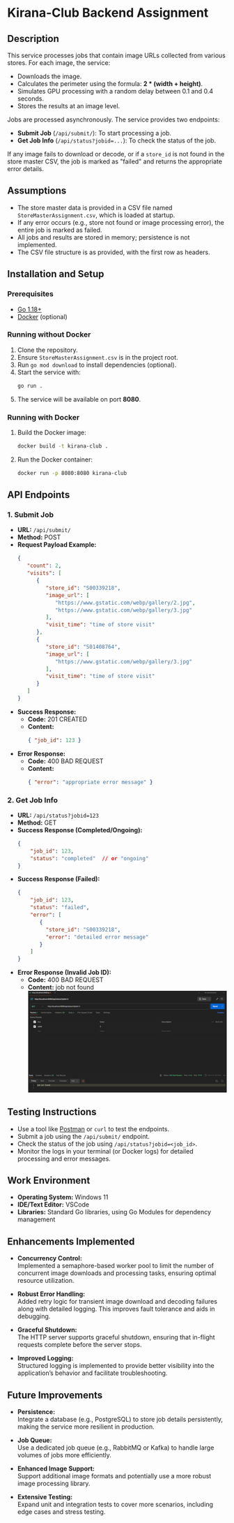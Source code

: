 # Kirana-Club Backend Assignment

## Description
This service processes jobs that contain image URLs collected from various stores. For each image, the service:
- Downloads the image.
- Calculates the perimeter using the formula: **2 * (width + height)**.
- Simulates GPU processing with a random delay between 0.1 and 0.4 seconds.
- Stores the results at an image level.

Jobs are processed asynchronously. The service provides two endpoints:
- **Submit Job** (`/api/submit/`): To start processing a job.
- **Get Job Info** (`/api/status?jobid=...`): To check the status of the job.

If any image fails to download or decode, or if a `store_id` is not found in the store master CSV, the job is marked as "failed" and returns the appropriate error details.

## Assumptions
- The store master data is provided in a CSV file named `StoreMasterAssignment.csv`, which is loaded at startup.
- If any error occurs (e.g., store not found or image processing error), the entire job is marked as failed.
- All jobs and results are stored in memory; persistence is not implemented.
- The CSV file structure is as provided, with the first row as headers.

## Installation and Setup

### Prerequisites
- [Go 1.18+](https://golang.org/doc/install)
- [Docker](https://www.docker.com/) (optional)

### Running without Docker
1. Clone the repository.
2. Ensure `StoreMasterAssignment.csv` is in the project root.
3. Run `go mod download` to install dependencies (optional).
4. Start the service with:
   ```bash
   go run .
   ```
5. The service will be available on port **8080**.

### Running with Docker
1. Build the Docker image:
   ```bash
   docker build -t kirana-club .
   ```
2. Run the Docker container:
   ```bash
   docker run -p 8080:8080 kirana-club
   ```

## API Endpoints

### 1. Submit Job
- **URL:** `/api/submit/`
- **Method:** POST
- **Request Payload Example:**
  ```json
  {
     "count": 2,
     "visits": [
        {
           "store_id": "S00339218",
           "image_url": [
              "https://www.gstatic.com/webp/gallery/2.jpg",
              "https://www.gstatic.com/webp/gallery/3.jpg"
           ],
           "visit_time": "time of store visit"
        },
        {
           "store_id": "S01408764",
           "image_url": [
              "https://www.gstatic.com/webp/gallery/3.jpg"
           ],
           "visit_time": "time of store visit"
        }
     ]
  }
  ```
- **Success Response:**  
  - **Code:** 201 CREATED  
  - **Content:**
    ```json
    { "job_id": 123 }
    ```
- **Error Response:**  
  - **Code:** 400 BAD REQUEST  
  - **Content:**
    ```json
    { "error": "appropriate error message" }
    ```

### 2. Get Job Info
- **URL:** `/api/status?jobid=123`
- **Method:** GET
- **Success Response (Completed/Ongoing):**
  ```json
  {
      "job_id": 123,
      "status": "completed"  // or "ongoing"
  }
  ```
- **Success Response (Failed):**
  ```json
  {
      "job_id": 123,
      "status": "failed",
      "error": [
         {
           "store_id": "S00339218",
           "error": "detailed error message"
         }
      ]
  }
  ```
- **Error Response (Invalid Job ID):**
  - **Code:** 400 BAD REQUEST
  - **Content:** job not found
  ![Proof Screenshot](Tests/t3.png)

## Testing Instructions
- Use a tool like [Postman](https://www.postman.com/) or `curl` to test the endpoints.
- Submit a job using the `/api/submit/` endpoint.
- Check the status of the job using `/api/status?jobid=<job_id>`.
- Monitor the logs in your terminal (or Docker logs) for detailed processing and error messages.

## Work Environment
- **Operating System:** Windows 11
- **IDE/Text Editor:** VSCode
- **Libraries:** Standard Go libraries, using Go Modules for dependency management

## Enhancements Implemented
- **Concurrency Control:**  
  Implemented a semaphore-based worker pool to limit the number of concurrent image downloads and processing tasks, ensuring optimal resource utilization.
  
- **Robust Error Handling:**  
  Added retry logic for transient image download and decoding failures along with detailed logging. This improves fault tolerance and aids in debugging.
  
- **Graceful Shutdown:**  
  The HTTP server supports graceful shutdown, ensuring that in-flight requests complete before the server stops.
  
- **Improved Logging:**  
  Structured logging is implemented to provide better visibility into the application’s behavior and facilitate troubleshooting.

## Future Improvements
- **Persistence:**  
  Integrate a database (e.g., PostgreSQL) to store job details persistently, making the service more resilient in production.
  
- **Job Queue:**  
  Use a dedicated job queue (e.g., RabbitMQ or Kafka) to handle large volumes of jobs more efficiently.
  
- **Enhanced Image Support:**  
  Support additional image formats and potentially use a more robust image processing library.
  
- **Extensive Testing:**  
  Expand unit and integration tests to cover more scenarios, including edge cases and stress testing.

